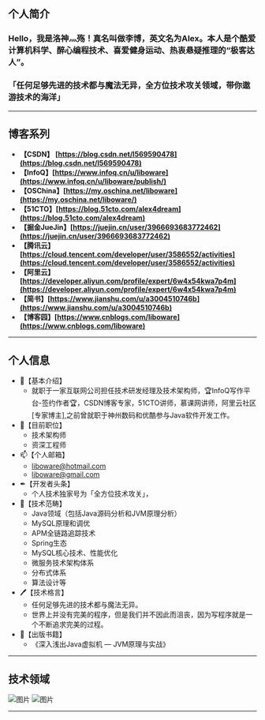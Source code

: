 ## 个人简介

### Hello，我是洛神灬殇！真名叫做李博，英文名为Alex。本人是个酷爱计算机科学、醉心编程技术、喜爱健身运动、热衷悬疑推理的“极客达人”。

### 「**任何足够先进的技术都与魔法无异，全方位技术攻关领域，带你遨游技术的海洋**」

---

## 博客系列

+ **【CSDN】 [https://blog.csdn.net/l569590478](https://blog.csdn.net/l569590478)**
+ **【InfoQ】[https://www.infoq.cn/u/liboware](https://www.infoq.cn/u/liboware/publish/)**
+ **【OSChina】[https://my.oschina.net/liboware](https://my.oschina.net/liboware/)**
+ **【51CTO】[https://blog.51cto.com/alex4dream](https://blog.51cto.com/alex4dream)**
+ **【掘金JueJin】[https://juejin.cn/user/3966693683772462](https://juejin.cn/user/3966693683772462)**
+ **【腾讯云】[https://cloud.tencent.com/developer/user/3586552/activities](https://cloud.tencent.com/developer/user/3586552/activities)**
+ **【阿里云】[https://developer.aliyun.com/profile/expert/6w4x54kwa7p4m](https://developer.aliyun.com/profile/expert/6w4x54kwa7p4m)**
+ **【简书】[https://www.jianshu.com/u/a3004510746b](https://www.jianshu.com/u/a3004510746b)**
+ **【博客园】[https://www.cnblogs.com/liboware](https://www.cnblogs.com/liboware)**

---

## 个人信息

- 🔭【基本介绍】 
  - 就职于一家互联网公司担任技术研发经理及技术架构师，🏆InfoQ写作平台-签约作者🏆，CSDN博客专家，51CTO讲师，慕课网讲师，阿里云社区[专家博主],之前曾就职于神州数码和优酷参与Java软件开发工作。
- 🤔【目前职位】
  - 技术架构师
  - 资深工程师
- 📫【个人邮箱】
  - liboware@hotmail.com 
  - liboware@gmail.com 
- ✒【开发者头条】
  - 个人技术独家号为「全方位技术攻关」， 
- 🌱【技术范畴】
  - Java领域（包括Java源码分析和JVM原理分析）
  - MySQL原理和调优
  - APM全链路追踪技术
  - Spring生态
  - MySQL核心技术、性能优化
  - 微服务技术架构体系
  - 分布式体系
  - 算法设计等
- 🖊【技术格言】
  - 任何足够先进的技术都与魔法无异。 
  - 世界上并没有完美的程序，但是我们并不因此而沮丧，因为写程序就是一个不断追求完美的过程。
- 📕【出版书籍】
  - 《深入浅出Java虚拟机 — JVM原理与实战》 

---

## 技术领域

![图片](https://user-images.githubusercontent.com/18031935/231723783-154bf275-e3af-452f-bf8b-e2efd32373e1.png)
![图片](https://user-images.githubusercontent.com/18031935/232239272-e6d12ae6-66f5-4ef6-96e4-21001dc721cc.png)

---









